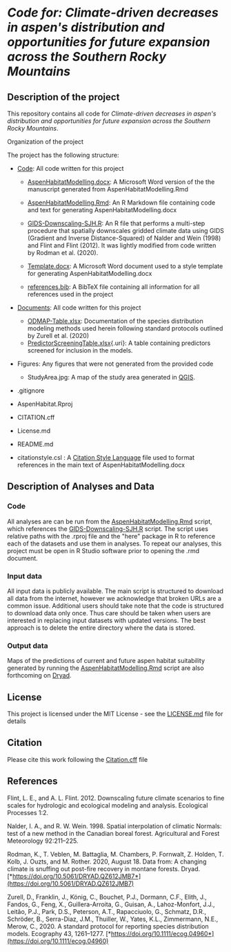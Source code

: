 # *Code for: Climate-driven decreases in aspen's distribution and opportunities for future expansion across the Southern Rocky Mountains*

## Description of the project

This repository contains all code for *Climate-driven decreases in aspen's distribution and opportunities for future expansion across the Southern Rocky Mountains*.

Organization of the project

The project has the following structure:

-   [Code](https://github.com/HARTLabGroup/AspenHabitat/tree/base/Code): All code written for this project

    -   [AspenHabitatModelling.docx](https://github.com/HARTLabGroup/AspenHabitat/blob/base/Code/AspenHabitatModelling.docx): A Microsoft Word version of the the manuscript generated from AspenHabitatModelling.Rmd

    -   [AspenHabitatModelling.Rmd](https://github.com/HARTLabGroup/AspenHabitat/blob/base/Code/AspenHabitatModelling.Rmd): An R Markdown file containing code and text for generating AspenHabitatModelling.docx

    -   [GIDS-Downscaling-SJH.R](https://github.com/HARTLabGroup/AspenHabitat/blob/base/Code/GIDS-Downscaling-SJH.R): An R file that performs a multi-step procedure that spatially downscales gridded climate data using GIDS (Gradient and Inverse Distance-Squared) of Nalder and Wein (1998) and Flint and Flint (2012). It was lightly modified from code written by Rodman et al. (2020).

    -   [Template.docx](https://github.com/HARTLabGroup/AspenHabitat/blob/base/Code/Template.docx): A Microsoft Word document used to a style template for generating AspenHabitatModelling.docx

    -   [references.bib](https://github.com/HARTLabGroup/AspenHabitat/blob/base/Code/references.bib): A BibTeX file containing all information for all references used in the project

-   [Documents](https://github.com/HARTLabGroup/AspenHabitat/tree/base/Documents): All code written for this project

    -   [ODMAP-Table.xlsx](https://github.com/HARTLabGroup/AspenHabitat/blob/base/Documents/ODMAP-Table.xlsx): Documentation of the species distribution modeling methods used herein following standard protocols outlined by Zurell et al.
        (2020) 
    -   [PredictorScreeningTable.xlsx](https://github.com/HARTLabGroup/AspenHabitat/blob/base/Documents/PredictorScreeningTable.xlsx){.uri}: A table containing predictors screened for inclusion in the models.

-   Figures: Any figures that were not generated from the provided code

    -   StudyArea.jpg: A map of the study area generated in [QGIS](https://www.qgis.org/).

-   .gitignore

-   AspenHabitat.Rproj

-   CITATION.cff

-   License.md

-   README.md

-   citationstyle.csl : A [Citation Style Language](https://citationstyles.org/) file used to format references in the main text of AspenHabitatModelling.docx

## Description of Analyses and Data

### Code

All analyses are can be run from the [AspenHabitatModelling.Rmd](https://github.com/HARTLabGroup/AspenHabitat/blob/base/Code/AspenHabitatModelling.Rmd) script, which references the [GIDS-Downscaling-SJH.R](https://github.com/HARTLabGroup/AspenHabitat/blob/base/Code/GIDS-Downscaling-SJH.R) script. The script uses relative paths with the .rproj file and the "here" package in R to reference each of the datasets and use them in analyses. To repeat our analyses, this project must be open in R Studio software prior to opening the .rmd document.

### Input data

All input data is publicly available. The main script is structured to download all data from the internet, however we acknowledge that broken URLs are a common issue. Additional users should take note that the code is structured to download data only once. Thus care should be taken when users are interested in replacing input datasets with updated versions. The best approach is to delete the entire directory where the data is stored.

### Output data

Maps of the predictions of current and future aspen habitat suitability generated by running the [AspenHabitatModelling.Rmd](https://github.com/HARTLabGroup/AspenHabitat/blob/base/Code/AspenHabitatModelling.Rmd) script are also forthcoming on [Dryad](https://doi.org/10.5061/dryad.t76hdr88v).

## License

This project is licensed under the MIT License - see the [LICENSE.md](https://github.com/HARTLabGroup/AspenHabitat/blob/base/License.md) file for details

## Citation

Please cite this work following the [Citation.cff](https://github.com/HARTLabGroup/AspenHabitat/blob/base/CITATION.cff) file

## References

Flint, L. E., and A. L. Flint. 2012. Downscaling future climate scenarios to fine scales for hydrologic and ecological modeling and analysis. Ecological Processes 1:2.

Nalder, I. A., and R. W. Wein. 1998. Spatial interpolation of climatic Normals: test of a new method in the Canadian boreal forest. Agricultural and Forest Meteorology 92:211–225.

Rodman, K., T. Veblen, M. Battaglia, M. Chambers, P. Fornwalt, Z. Holden, T. Kolb, J. Ouzts, and M. Rother. 2020, August 18. Data from: A changing climate is snuffing out post-fire recovery in montane forests. Dryad. [*https://doi.org/10.5061/DRYAD.QZ612JMB7*](https://doi.org/10.5061/DRYAD.QZ612JMB7)

Zurell, D., Franklin, J., König, C., Bouchet, P.J., Dormann, C.F., Elith, J., Fandos, G., Feng, X., Guillera-Arroita, G., Guisan, A., Lahoz-Monfort, J.J., Leitão, P.J., Park, D.S., Peterson, A.T., Rapacciuolo, G., Schmatz, D.R., Schröder, B., Serra-Diaz, J.M., Thuiller, W., Yates, K.L., Zimmermann, N.E., Merow, C., 2020. A standard protocol for reporting species distribution models. Ecography 43, 1261–1277. [*https://doi.org/10.1111/ecog.04960*](https://doi.org/10.1111/ecog.04960)
